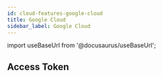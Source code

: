 ```yaml
---
id: cloud-features-google-cloud
title: Google Cloud
sidebar_label: Google Cloud
---
```


import useBaseUrl from '@docusaurus/useBaseUrl';

## Access Token